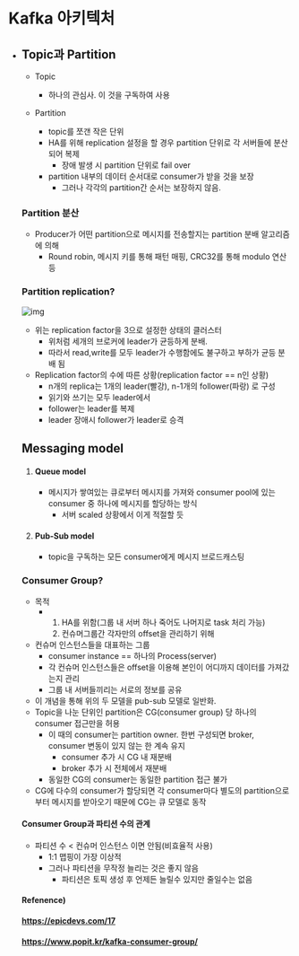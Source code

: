 # Kafka 아키텍처

* ## Topic과 Partition

  * Topic
    * 하나의 관심사. 이 것을 구독하여 사용

  * Partition
    * topic를 쪼갠 작은 단위
    * HA를 위해 replication 설정을 할 경우 partition 단위로 각 서버들에 분산되어 복제
      * 장애 발생 시 partition 단위로 fail over
    * partition 내부의 데이터 순서대로 consumer가 받을 것을 보장
      * 그러나 각각의 partition간 순서는 보장하지 않음.

  

  ### Partition 분산

  * Producer가 어떤 partition으로 메시지를 전송할지는 partition 분배 알고리즘에 의해
    * Round robin, 메시지 키를 통해 패턴 매핑, CRC32를 통해 modulo 연산 등

  

  ### Partition replication?

  ![img](https://t1.daumcdn.net/cfile/tistory/2655FB425509181D07)

  * 위는 replication factor을 3으로 설정한 상태의 클러스터 
    * 위처럼 세개의 브로커에 leader가 균등하게 분배.
    * 따라서 read,write를 모두 leader가 수행함에도 불구하고 부하가 균등 분배 됨
  * Replication factor의 수에 따른 상황(replication factor == n인 상황)
    * n개의 replica는 1개의 leader(빨강), n-1개의 follower(파랑) 로 구성
    * 읽기와 쓰기는 모두 leader에서
    * follower는 leader를 복제
    * leader 장애시 follower가 leader로 승격

  

  ## Messaging model

  1. #### Queue model

     * 메시지가 쌓여있는 큐로부터 메시지를 가져와 consumer pool에 있는 consumer 중 하나에 메시지를 할당하는 방식
       * 서버 scaled 상황에서 이게 적절할 듯

  2. #### Pub-Sub model

     * topic을 구독하는 모든 consumer에게 메시지 브로드캐스팅

  

  ### Consumer Group?

  * 목적
    * 1. HA를 위함(그룹 내 서버 하나 죽어도 나머지로 task 처리 가능)
      2. 컨슈머그룹간 각자만의 offset을 관리하기 위해 
  * 컨슈머 인스턴스들을 대표하는 그룹
    * consumer instance == 하나의 Process(server)
    * 각 컨슈머 인스턴스들은 offset을 이용해 본인이 어디까지 데이터를 가져갔는지 관리
    * 그룹 내 서버들끼리는 서로의 정보를 공유
  * 이 개념을 통해 위의 두 모델을 pub-sub 모델로 일반화.
  * Topic을 나눈 단위인 partition은 CG(consumer group) 당 하나의 consumer 접근만을 허용
    * 이 때의 consumer는 partition owner. 한번 구성되면 broker, consumer 변동이 있지 않는 한 계속 유지
      * consumer 추가 시 CG 내 재분배
      * broker 추가 시 전체에서 재분배
    * 동일한 CG의 consumer는 동일한 partition 접근 불가
  * CG에 다수의 consumer가 할당되면 각 consumer마다 별도의 partition으로부터 메시지를 받아오기 때문에 CG는 큐 모델로 동작

  

  #### Consumer  Group과 파티션 수의 관계

  * 파티션 수 < 컨슈머 인스턴스 이면 안됨(비효율적 사용)
    * 1:1 맵핑이 가장 이상적
    * 그러나 파티션을 무작정 늘리는 것은 좋지 않음
      * 파티션은 토픽 생성 후 언제든 늘릴수 있지만 줄일수는 없음

  

  #### Refenence) 

  #### https://epicdevs.com/17

  #### https://www.popit.kr/kafka-consumer-group/
